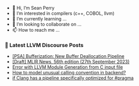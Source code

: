 - 👋 Hi, I’m Sean Perry
- 👀 I’m interested in compilers (c++, COBOL, llvm)
- 🌱 I’m currently learning ...
- 💞️ I’m looking to collaborate on ...
- 📫 How to reach me ...

<!---
s66perry/s66perry is a ✨ special ✨ repository because its `README.md` (this file) appears on your GitHub profile.
You can click the Preview link to take a look at your changes.
--->
### 📕 Latest LLVM Discourse Posts

<!-- DISCOURSE-LLVM:START -->
- [[PSA] Bufferization: New Buffer Deallocation Pipeline](https://discourse.llvm.org/t/psa-bufferization-new-buffer-deallocation-pipeline/73375#post_17)
- [[Draft] MLIR News, 56th edition &lpar;27th September 2023&rpar;](https://discourse.llvm.org/t/draft-mlir-news-56th-edition-27th-september-2023/73663#post_1)
- [Error with LLVM Module Generation from C input file](https://discourse.llvm.org/t/error-with-llvm-module-generation-from-c-input-file/73519#post_2)
- [How to model unusual calling convention in backend?](https://discourse.llvm.org/t/how-to-model-unusual-calling-convention-in-backend/73662#post_1)
- [if Clang has a pipeline specifically optimized for #pragma](https://discourse.llvm.org/t/if-clang-has-a-pipeline-specifically-optimized-for-pragma/73660#post_1)
<!-- DISCOURSE-LLVM:END -->
